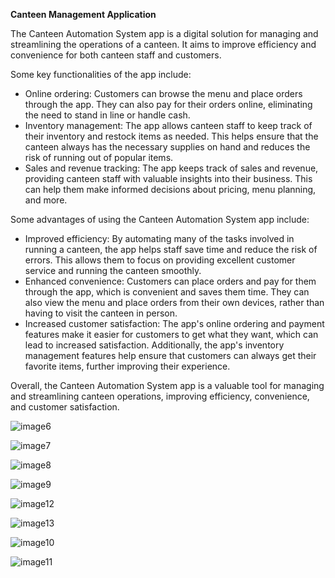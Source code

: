 <strong> Canteen Management Application </strong>

The Canteen Automation System app is a digital solution for managing and streamlining the operations of a canteen. It aims to improve efficiency and convenience for both canteen staff and customers. 

Some key functionalities of the app include:
- Online ordering: Customers can browse the menu and place orders through the app. They can also pay for their orders online, eliminating the need to stand in line or handle cash. 
- Inventory management: The app allows canteen staff to keep track of their inventory and restock items as needed. This helps ensure that the canteen always has the necessary supplies on hand and reduces the risk of running out of popular items. 
- Sales and revenue tracking: The app keeps track of sales and revenue, providing canteen staff with valuable insights into their business. This can help them make informed decisions about pricing, menu planning, and more. 

Some advantages of using the Canteen Automation System app include: 
- Improved efficiency: By automating many of the tasks involved in running a canteen, the app helps staff save time and reduce the risk of errors. This allows them to focus on providing excellent customer service and running the canteen smoothly.
- Enhanced convenience: Customers can place orders and pay for them through the app, which is convenient and saves them time. They can also view the menu and place orders from their own devices, rather than having to visit the canteen in person. 
- Increased customer satisfaction: The app's online ordering and payment features make it easier for customers to get what they want, which can lead to increased satisfaction. Additionally, the app's inventory management features help ensure that customers can always get their favorite items, further improving their experience. 

Overall, the Canteen Automation System app is a valuable tool for managing and streamlining canteen operations, improving efficiency, convenience, and customer satisfaction.

![image6](https://user-images.githubusercontent.com/87595760/209168040-9cc2c5c6-7cae-4e08-bcb1-41507fbe1e1b.jpg)

![image7](https://user-images.githubusercontent.com/87595760/209168106-5847ff5c-a1f8-4096-bdfc-61a43cdca9c6.jpg)

![image8](https://user-images.githubusercontent.com/87595760/209168287-05809bd0-61ec-4756-b07c-18bb77f0acff.jpg)

![image9](https://user-images.githubusercontent.com/87595760/209168332-07e953d6-9d48-4c68-8ca3-394cacf060a5.jpg)

![image12](https://user-images.githubusercontent.com/87595760/209168379-177f6f7e-0984-4b77-a0ac-7a8bcbc032df.jpg)

![image13](https://user-images.githubusercontent.com/87595760/209168439-053c196f-e29d-4b4e-9cc4-61ece35990d2.jpg)

![image10](https://user-images.githubusercontent.com/87595760/209168474-a5ffc8c3-7c12-484c-96d4-718ea9eabe16.jpg)

![image11](https://user-images.githubusercontent.com/87595760/209168538-72e1098d-1b50-4e99-898c-0ee0bcb0a2ba.jpg)
